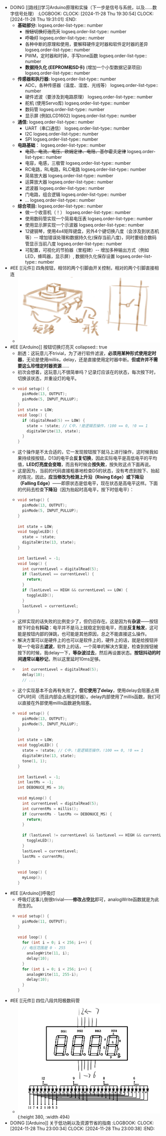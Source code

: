 - DOING [[路线]]学习Arduino原理和实操（下一步是信号与系统，以及……数字信号处理）
  :LOGBOOK:
  CLOCK: [2024-11-28 Thu 19:30:54]
  CLOCK: [2024-11-28 Thu 19:31:01]
  :END:
	- **基础部分:**
	  logseq.order-list-type:: number
		- ~~按钮切换灯泡亮灭~~
		  logseq.order-list-type:: number
		- ~~呼吸灯~~
		  logseq.order-list-type:: number
		- 各种中断的原理和使用，要解释硬件定时器和软件定时器的差异
		  logseq.order-list-type:: number
		- PWM，定时器和时钟，手写tone函数
		  logseq.order-list-type:: number
		- **数据持久化 (EEPROM和SD卡)** (增加一个小型数据记录项目)
		  logseq.order-list-type:: number
	- **传感器和执行器:**
	  logseq.order-list-type:: number
		- ADC，各种传感器（温度、湿度、光线等）
		  logseq.order-list-type:: number
		- 硬件滤波（要涉及到电路原理）
		  logseq.order-list-type:: number
		- 舵机 (使用Servo库)
		  logseq.order-list-type:: number
		- 数码管
		  logseq.order-list-type:: number
		- 显示屏 (例如LCD1602)
		  logseq.order-list-type:: number
	- **通信:**
	  logseq.order-list-type:: number
		- UART（串口通信）
		  logseq.order-list-type:: number
		- I2C
		  logseq.order-list-type:: number
		- SPI
		  logseq.order-list-type:: number
	- **电路基础**：
	  logseq.order-list-type:: number
		- ~~电荷、电流、电压、欧姆定律、电阻、基尔霍夫定律~~
		  logseq.order-list-type:: number
		- 电容，电感，三极管
		  logseq.order-list-type:: number
		- RC电路，RL电路，RLC电路
		  logseq.order-list-type:: number
		- 简易放大器
		  logseq.order-list-type:: number
		- 运算放大器
		  logseq.order-list-type:: number
		- 滤波器
		  logseq.order-list-type:: number
		- 门电路，组合逻辑
		  logseq.order-list-type:: number
		- ...
		  logseq.order-list-type:: number
	- **综合项目:**
	  logseq.order-list-type:: number
		- 做一个收音机（！）
		  logseq.order-list-type:: number
		- 使用数码管实现一个简易电压表
		  logseq.order-list-type:: number
		- 使用显示屏实现一个示波器
		  logseq.order-list-type:: number
		- 12键钢琴，使用4x4矩阵键盘，另外4个键切换八度（会涉及到状态机等）-- 增加错误处理和数据持久化(保存当前八度)，同时要结合数码管显示当前八度
		  logseq.order-list-type:: number
		- 可配置，可视化的节拍器（里程碑）-- 增加多种输出方式（例如LED，蜂鸣器，显示屏）, 数据持久化保存设置
		  logseq.order-list-type:: number
- #EE [[元件]] 四角按钮，相邻的两个引脚由开关控制，相对的两个引脚直接相连
	- ![image.png](../assets/image_1732800391974_0.png)
- #EE [[Arduino]] 按钮切换灯亮灭
  collapsed:: true
	- 剧透：这玩意儿不trivial，为了进行软件滤波，**必须用某种形式使用定时器**，无论是使用millis，delay，还是直接使用定时器中断。**但或许并不需要这么珍惜定时器资源**……
	- 初次会想着，这玩意儿不很简单吗？记录灯应该在的状态，每次按下时，切换该状态，并重设灯的电平。
	- ```C
	  void setup() {
	    pinMode(13, OUTPUT);
	    pinMode(5, INPUT_PULLUP);
	  }
	  int state = LOW;
	  void loop() {
	    if (digitalRead(5) == LOW) {
	      state = !state; // C中，!是逻辑否操作，!100 == 0, !0 == 1
	      digitalWrite(13, state);
	    }
	  }
	  ```
	- 这个操作是不太合适的，它一发现按钮按下就马上进行操作，这时候我如果持续按按钮，D13的电平会**反复切换**，因此实际电平是高低电平的平均值，**LED灯亮度会变暗**，而且有时候会**按失败**，按失败这点下面再说。
	- 这是因为，当前的代码直接粗暴地检查D5的状态，没有考虑到按下、抬起的情况，因此，**应当修改为检测上升沿（Rising Edge）或下降沿（Falling Edge）**——即原状态是低电平，现在状态是高电平这样。下面的代码去检查**下降沿**（因为抬起时高电平，按下时低电平）：
	- ```C
	  void setup() {
	    pinMode(13, OUTPUT);
	    pinMode(5, INPUT_PULLUP);
	  }
	  
	  int state = LOW;
	  void toggleLED() {
	    state = !state;
	    digitalWrite(13, state);
	  }
	  
	  int lastLevel = -1;
	  void loop() {
	    int currentLevel = digitalRead(5);
	    if (lastLevel == currentLevel) {
	      return;
	    }
	    if (lastLevel == HIGH && currentLevel == LOW) {
	      toggleLED();
	    }
	    lastLevel = currentLevel;
	  }
	  
	  ```
	- 这样实现的话失败的比例变少了，但仍旧存在。这是因为有**杂波**——按钮按下时会有**抖动**：电平并不是马上就稳定到低电平，而是**反复触发**，这可能是按钮内部的弹跳，也可能是其他原因，总之不能直接这么操作。
	- 解决方案可以是硬件上的也可以是软件上的，硬件上的话，就是给按钮并联一个电容去**滤波**，软件上的话，一个简单的解决方案是，检查到按钮被按下的时候，我delay一下，**等杂波过去**，然后再设置状态。**按钮抖动的时间通常以毫秒记**，所以这里延时10ms足够。
	- ```C
	    int currentLevel = digitalRead(5);
	    delay(10);
	    // ...
	  ```
	- 这个实现基本不会再有失败了。**但它使用了delay**，使用delay会阻塞占用CPU时间（而且内部会占用定时器）。delay内部使用了millis函数，我们可以直接在外部使用millis函数避免阻塞。
	- ```C
	  void setup() {
	    pinMode(13, OUTPUT);
	    pinMode(5, INPUT_PULLUP);
	  }
	  
	  int state = LOW;
	  void toggleLED() {
	    state = !state; // C中，!是逻辑否操作，!100 == 0, !0 == 1
	    digitalWrite(13, state);
	    tone(1, 1);
	  }
	  
	  int lastLevel = -1;
	  int lastMs = -1;
	  int DEBONUCE_MS = 10;
	  
	  void myLoop() {
	    int currentLevel = digitalRead(5);
	    int currentMs = millis();
	    if (currentMs - lastMs <= DEBONUCE_MS) {
	      return;
	    }
	  
	    if (lastLevel != currentLevel && lastLevel == HIGH && currentLevel == LOW) {
	      toggleLED();
	    }
	    lastLevel = currentLevel;
	    lastMs = currentMs;
	  }
	  
	  void loop() {
	    myLoop();
	  }
	  ```
- #EE [[Arduino]]呼吸灯
	- 呼吸灯这事儿倒很trivial——**修改占空比**即可，analogWrite函数就是为此而生的。
	- ```C
	  void setup() {
	    pinMode(11, OUTPUT);
	  }
	  
	  void loop() {
	    for (int i = 0; i < 256; i++) {
	  	// 电压范围是 0 - 255
	      analogWrite(11, i);
	      delay(10);
	    }
	    for (int i = 0; i < 256; i++) {
	      analogWrite(11, 255-i);
	      delay(10);
	    }
	  }
	  ```
- #EE [[元件]] 四位八段共阳极数码管
	- ![image.png](../assets/image_1732808834315_0.png){:height 380, :width 494}
- DOING [[Arduino]] 关于低功耗以及资源节省的指南
  :LOGBOOK:
  CLOCK: [2024-11-28 Thu 23:00:34]
  CLOCK: [2024-11-28 Thu 23:00:38]
  :END: